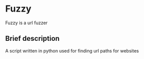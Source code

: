 Fuzzy
==============

Fuzzy is a url fuzzer


Brief description
--------------

A script written in python used for finding url paths for websites


